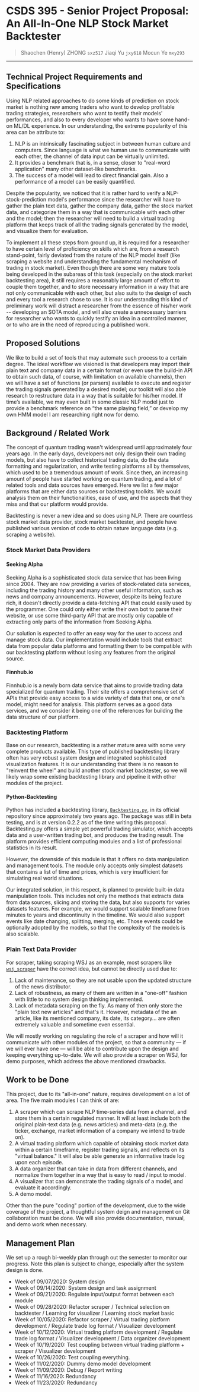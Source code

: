 # CSDS 395 - Senior Project Proposal: An All-In-One NLP Stock Market Backtester

> Shaochen (Henry) ZHONG `sxz517`
> Jiaqi Yu `jxy618`
> Mocun Ye `mxy293`

---

## Technical Project Requirements and Specifications

Using NLP related approaches to do some kinds of prediction on stock market is nothing new among traders who want to develop profitable trading strategies, researchers who want to testify their models' performances, and also to every developer who wants to have some hand-on ML/DL experience. In our understanding, the extreme popularity of this area can be attribute to:

1. NLP is an intrinsically fascinating subject in between human culture and computers. Since language is what we human use to communicate with each other, the channel of data input can be virtually unlimited.
2. It provides a benchmark that is, in a sense, closer to "real-word application" many other dataset-like benchmarks.
3. The success of a model will lead to direct financial gain. Also a performance of a model can be easily quantified.

Despite the popularity, we noticed that it is rather hard to verify a NLP-stock-prediction model's performance since the researcher will have to gather the plain text data, gather the company data, gather the stock market data, and categorize them in a way that is communicable with each other and the model; then the researcher will need to build a virtual trading platform that keeps track of all the trading signals generated by the model, and visualize them for evaluation.

To implement all these steps from ground up, it is required for a researcher to have certain level of proficiency on skills which are, from a research stand-point, fairly deviated from the nature of the NLP model itself (like scraping a website and understanding the fundamental mechanism of trading in stock market). Even though there are some very mature tools being developed in the subareas of this task (especially on the stock market backtesting area), it still requires a reasonably large amount of effort to couple them together, and to store necessary information in a way that are not only communicable with each other, but also suits to the design of each and every tool a research chose to use. It is our understanding this kind of preliminary work will distract a researcher from the essence of his/her work -- developing an SOTA model, and will also create a unnecessary barriers for researcher who wants to quickly testify an idea in a controlled manner, or to who are in the need of reproducing a published work.

## Proposed Solutions

We like to build a set of tools that may automate such process to a certain degree. The ideal workflow we visioned is that developers may import their plain text and company data in a certain format (or even use the build-in API to obtain such data, of course, with limitation on available channels), then we will have a set of functions (or parsers) available to execute and register the trading signals generated by a desired model; our toolkit will also able research to restructure data in a way that is suitable for his/her model. If time’s available, we may even built in some classic NLP model just to provide a benchmark reference on “the same playing field,” or develop my own HMM model I am researching right now for demo.

## Background / Related Work

The concept of quantum trading wasn't widespread until approximately four years ago. In the early days, developers not only design their own trading models, but also have to collect historical trading data, do the data formatting and regularization, and write testing platforms all by themselves, which used to be a tremendous amount of work. Since then, an increasing amount of people have started working on quantum trading, and a lot of related tools and data sources have emerged. Here we list a few major platforms that are either data sources or backtesting toolkits. We would analysis them on their functionalities, ease of use, and the aspects that they miss and that our platform would provide.

Backtesting is never a new idea and so does using NLP. There are countless stock market data provider, stock market backtester, and people have published various version of code to obtain nature language data (e.g. scraping a website).


### Stock Market Data Providers

#### Seeking Alpha

Seeking Alpha is a sophisticated stock data service that has been living since 2004. They are now providing a varies of stock-related data services, including the trading history and many other useful information, such as news and company announcements. However, despite its being feature rich, it doesn't directly provide a data-fetching API that could easily used by the programmer. One could only either write their own bot to parse their website, or use some third-party API that are mostly only capable of extracting only parts of the information from Seeking Alpha.

Our solution is expected to offer an easy way for the user to access and manage stock data. Our implementation would include tools that extract data from popular data platforms and formatting them to be compatible with our backtesting platform without losing any features from the original source.

#### Finnhub.io

Finnhub.io is a newly born data service that aims to provide trading data specialized for quantum trading. Their site offers a comprehensive set of APIs that provide easy access to a wide variety of data that one, or one's model, might need for analysis. This platform serves as a good data services, and we consider it being one of the references for building the data structure of our platform.

### Backtesting Platform

Base on our research, backtesting is a rather mature area with some very complete products available. This type of published backtesting library often has very robust system design and integrated sophisticated visualization features. It is our understanding that there is no reason to "reinvent the wheel" and build another stock market backtester, so we will likely wrap some existing backtesting library and pipeline it with other modules of the project.


#### Python-Backtesting

Python has included a backtesting library, [`Backtesting.py`](https://pypi.org/project/Backtesting/), in its official repository since approximately two years ago. The package was still in beta testing, and is at version 0.2.2 as of the time writing this proposal. Backtesting.py offers a simple yet powerful trading simulator, which accepts data and a user-written trading bot, and produces the trading result. The platform provides efficient computing modules and a list of professional statistics in its result.

However, the downside of this module is that it offers no data manipulation and management tools. The module only accepts only simplest datasets that contains a list of time and prices, which is very insufficient for simulating real world situations.

Our integrated solution, in this respect, is planned to provide built-in data manipulation tools. This includes not only the methods that extracts data from data sources, slicing and storing the data, but also supports for varies datasets features. For example, we would support scalable timeframe from minutes to years and discontinuity in the timeline. We would also support events like date changing, splitting, merging, etc. Those events could be optionally adopted by the models, so that the complexity of the models is also scalable.


### Plain Text Data Provider

For scraper, taking scraping WSJ as an example, most scrapers like [`wsj_scraper`](https://github.com/daomingyin/wsj_scraper) have the correct idea, but cannot be directly used due to:

1. Lack of maintenance, so they are not usable upon the updated structure of the news distributor.
2. Lack of robustness, as many of them are written in a "one-off" fashion with little to no system design thinking implemented.
3. Lack of metadata scraping on the fly. As many of then only store the "plain text new articles" and that's it. However, metadata of the an article, like its mentioned company, its date, its category... are often extremely valuable and sometime even essential.

We will mostly working on regulating the role of a scraper and how will it communicate with other modules of the project, so that a community — if we will ever have one — will be able to contribute upon the design and keeping everything up-to-date. We will also provide a scraper on WSJ, for demo purposes, which address the above mentioned drawbacks.


## Work to be Done

This project, due to its "all-in-one" nature, requires development on a lot of area. The five main modules I can think of are:

1. A scraper which can scrape NLP time-series data from a channel, and store them in a certain regulated manner. It will at least include both the original plain-text data (e.g. news articles) and meta-data (e.g. the ticker, exchange, market information of a company we intend to trade on).
2. A virtual trading platform which capable of obtaining stock market data within a certain timeframe, register trading signals, and reflects on its "virtual balance." It will also be able generate an informative trade log upon each episode.
3. A data organizer that can take in data from different channels, and normalize them together in a way that is easy to read / input to model.
4. A visualizer that can demonstrate the trading signals of a model, and evaluate it accordingly.
5. A demo model.

Other than the pure "coding" portion of the development, due to the wide coverage of the project, a thoughtful system deign and management on Git collaboration must be done. We will also provide documentation, manual, and demo work when necessary.

## Management Plan

We set up a rough bi-weekly plan through out the semester to monitor our progress. Note this plan is subject to change, especially after the system design is done.

* Week of 09/07/2020: System design
* Week of 09/14/2020: System design and task assignment
* Week of 09/21/2020: Regulate input/output format between each module
* Week of 09/28/2020: Refactor scraper / Technical selection on backtester / Learning for visualizer / Learning stock market basic
* Week of 10/05/2020: Refactor scraper / Virtual trading platform development / Regulate trade log format / Visualizer development
* Week of 10/12/2020: Virtual trading platform development / Regulate trade log format / Visualizer development / Data organizer development
* Week of 10/19/2020: Test coupling between virtual trading platform + scraper / Visualizer development
* Week of 10/26/2020: Test coupling everything.
* Week of 11/02/2020: Dummy demo model development
* Week of 11/09/2020: Debug / Report writing
* Week of 11/16/2020: Redundancy
* Week of 11/23/2020: Redundancy
